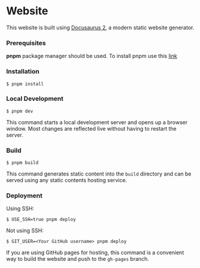 # Website

This website is built using [Docusaurus 2](https://docusaurus.io/), a modern static website generator.

### Prerequisites

**pnpm** package manager should be used.
To install pnpm use this [link](https://pnpm.io/installation)

### Installation

```
$ pnpm install
```

### Local Development

```
$ pnpm dev
```

This command starts a local development server and opens up a browser window. Most changes are reflected live without having to restart the server.

### Build

```
$ pnpm build
```

This command generates static content into the `build` directory and can be served using any static contents hosting service.

### Deployment

Using SSH:

```
$ USE_SSH=true pnpm deploy
```

Not using SSH:

```
$ GIT_USER=<Your GitHub username> pnpm deploy
```

If you are using GitHub pages for hosting, this command is a convenient way to build the website and push to the `gh-pages` branch.
